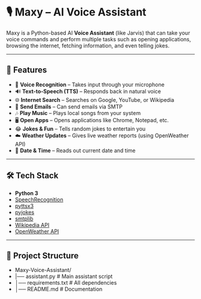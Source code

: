 # 🎙️ Maxy – AI Voice Assistant

Maxy is a Python-based AI **Voice Assistant** (like Jarvis) that can take your voice commands and perform multiple tasks such as opening applications, browsing the internet, fetching information, and even telling jokes.  

---

## 🚀 Features
- 🎤 **Voice Recognition** – Takes input through your microphone  
- 🔊 **Text-to-Speech (TTS)** – Responds back in natural voice  
- 🌐 **Internet Search** – Searches on Google, YouTube, or Wikipedia  
- 📧 **Send Emails** – Can send emails via SMTP  
- 🎶 **Play Music** – Plays local songs from your system  
- 🖥️ **Open Apps** – Opens applications like Chrome, Notepad, etc.  
- 😂 **Jokes & Fun** – Tells random jokes to entertain you  
- ☁️ **Weather Updates** – Gives live weather reports (using OpenWeather API)  
- 📅 **Date & Time** – Reads out current date and time  

---

## 🛠️ Tech Stack
- **Python 3**  
- [SpeechRecognition](https://pypi.org/project/SpeechRecognition/)  
- [pyttsx3](https://pypi.org/project/pyttsx3/)  
- [pyjokes](https://pypi.org/project/pyjokes/)  
- [smtplib](https://docs.python.org/3/library/smtplib.html)  
- [Wikipedia API](https://pypi.org/project/wikipedia/)  
- [OpenWeather API](https://openweathermap.org/api)  

---

## 📂 Project Structure
- Maxy-Voice-Assistant/
- |── assistant.py # Main assistant script
- │── requirements.txt # All dependencies
- │── README.md # Documentation
